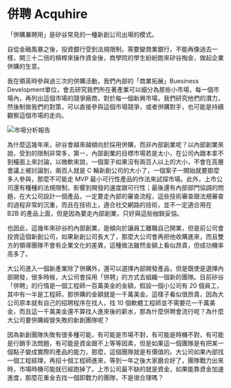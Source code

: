 # 併聘 Acquhire

「併購兼聘用」是矽谷常見的一種新創公司出場的模式。

自從金融風暴之後，投資銀行受到法規限制，需要變商業銀行，不能再像過去一樣，開三十二倍的槓桿來操作資金後，商學院的學生紛紛跑來矽谷掏金，做起企業併購的生意。

我在領英時參與過三次的併購活動，我們內部的「商業拓展」Buesiness Development單位，會去研究我們所在著產業可以細分為那些小市場，每一個市場內，再列出這個市場的競爭廠商，對於每一個新興市場，我們研究他們的潛力，然後制做我們的對策，可以直接參與這個市場競爭，或者併購對手，也可能是持續觀察這個市場的走向。

![市場分析報告](/images/marketing_technology_jan2014.png)

為什麼這幾年來，矽谷會越來越傾向於採用併購，而非內部創業呢？以內部創業來說，受到的限制非常多，第一，內部創業的目標市場若是太小，在公司內跟本拿不到檯面上來討論，以微軟來說，一個案子如果沒有兩百人以上的大小，不會在高層會議上被討論到，兩百人就是 C 輪新創公司的大小了，一個案子一開始就要那麼多人參與，那麼不可能走 MVP 最小可行性產品的作法來試探市場。此外，上市公司還有種種的法規限制，影響到開發的速度跟可行性；最後還有內部部門協調的問題，在大公司設計一個產品，一定要走內部的審查流程，這些技術審查跟法規審查的過程非常的沉重，而且在技術上，適合社交網路的技術，並不一定適合用在 B2B 的產品上面，但是因為要走內部創業，只好與這些枷鎖妥協。

也因此，這幾年來矽谷的內部創業，是傾向於讓員工離職自己開業，但是前公司會投資這個新創公司，如果新創公司長大了，那麼大公司會再把他收購進來，而且雙方的領導團隊不會有企業文化的差異，這種做法雖然金額上看似昂貴，但成功機率高多了。

大公司進入一個新產業除了併購外，還可以選擇內部開發產品，但是既使是選擇內部開發，很多時候，大公司會採用「併聘」的方式去組織一個新的團隊。目前矽谷「併聘」的行情是一個工程師一百萬美金的金額，假設一個小公司有 20 個員工，其中有一半是工程師，那併購的金額就是一千萬美金。這樣子看似很昂貴，因為大公司原本就有自己的招聘程序在找人，找 10 個軟體工程師並不需要花一千萬美金，而且這一千萬美金還不算找人進來後的薪水，那為什麼併聘會流行呢？為什麼大公司要併購經營失敗的新創團隊呢？

因為新創團隊失敗有很多種可能，有可能是市場不對，有可能是時機不對，有可能是行銷手法問題，有可能是資金跟不上等等因素，但是如果這一個團隊是有把某一個點子變成實際的產品的能力，那麼，這個團隊就是有價值的。大公司如果內部找一個工程經理，再招十個工程師進來，等到一年之後大家磨合好了，團隊戰力出來時，市場時機可能就已經跑掉了。上市公司最不缺的就是資金，如果能靠資金加速進度，那麼花重金去找一個即戰力的團隊，不是很合理嗎？

